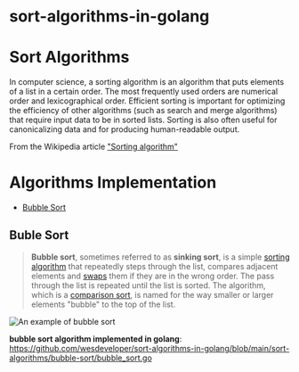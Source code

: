 # sort-algorithms-in-golang

# Sort Algorithms

In computer science, a sorting algorithm is an algorithm that puts elements of a list in a certain order. The most frequently used orders are numerical order and lexicographical order. Efficient sorting is important for optimizing the efficiency of other algorithms (such as search and merge algorithms) that require input data to be in sorted lists. Sorting is also often useful for canonicalizing data and for producing human-readable output.

From the Wikipedia article <a href="https://en.wikipedia.org/wiki/Sorting_algorithm">"Sorting algorithm"</a>

# Algorithms Implementation 

 * [Bubble Sort](#-bubble-sort)

## **Buble Sort**

> **Bubble sort**, sometimes referred to as **sinking sort**, is a simple [sorting
> algorithm](https://en.wikipedia.org/wiki/Sorting_algorithm "Sorting
> algorithm") that repeatedly steps through the list, compares adjacent
> elements and
> [swaps](https://en.wikipedia.org/wiki/Swap_(computer_science) "Swap
> (computer science)") them if they are in the wrong order. The pass
> through the list is repeated until the list is sorted. The algorithm,
> which is a [comparison
> sort](https://en.wikipedia.org/wiki/Comparison_sort "Comparison
> sort"), is named for the way smaller or larger elements "bubble" to
> the top of the list.

![An example of bubble sort](https://www.codesdope.com/staticroot/images/algorithm/bubble_sort.gif)

**bubble sort algorithm implemented in golang**: https://github.com/wesdeveloper/sort-algorithms-in-golang/blob/main/sort-algorithms/bubble-sort/bubble_sort.go
